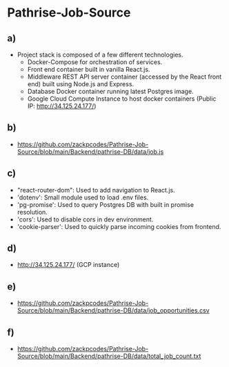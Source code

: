 # Pathrise-Job-Source

## a)
- Project stack is composed of a few different technologies.
  - Docker-Compose for orchestration of services.
  - Front end container built in vanilla React.js.
  - Middleware REST API server container (accessed by the React front end) built using Node.js and Express.
  - Database Docker container running latest Postgres image.
  - Google Cloud Compute Instance to host docker containers (Public IP: http://34.125.24.177/)

## b)
- https://github.com/zackpcodes/Pathrise-Job-Source/blob/main/Backend/pathrise-DB/data/job.js

## c)
- "react-router-dom": Used to add navigation to React.js.
- 'dotenv': Small module used to load .env files.
- 'pg-promise': Used to query Postgres DB with built in promise resolution.
- 'cors': Used to disable cors in dev environment.
- 'cookie-parser': Used to quickly parse incoming cookies from frontend.

## d)
- http://34.125.24.177/ (GCP instance)

## e)
- https://github.com/zackpcodes/Pathrise-Job-Source/blob/main/Backend/pathrise-DB/data/job_opportunities.csv

## f)
- https://github.com/zackpcodes/Pathrise-Job-Source/blob/main/Backend/pathrise-DB/data/total_job_count.txt
